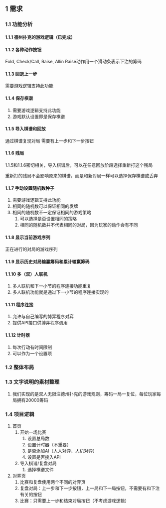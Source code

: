 ## 1 需求
### 1.1 功能分析
#### 1.1.1 德州扑克的游戏逻辑（已完成）

#### 1.1.2 各种动作按钮
Fold, Check/Call, Raise, Allin
Raise动作用一个滑动条表示下注的筹码

#### 1.1.3 回退上一步
需要游戏逻辑支持此功能

#### 1.1.4 保存棋谱
1. 需要游戏逻辑支持此功能
2. 游戏默认设置即是保存棋谱

#### 1.1.5 导入棋谱和回放
通过棋谱复现对局
需要有上一步和下一步按钮

#### 1.1.6 残局
1.1.5和1.1.6密切相关，导入棋谱后，可以在任意回放阶段选择重新打这个残局

重新打的残局不会影响原来的棋谱，而是和新对局一样可以选择保存棋谱或丢弃

#### 1.1.7 手动设置随机数种子
1. 需要游戏逻辑支持此功能
2. 相同的随机数可以保证相同的发牌
3. 相同的随机数不一定保证相同的游戏策略
    1. 可以选择是否设置相同的策略
    2. 相同的随机数并不代表相同的对局，因为玩家的动作会有不同

#### 1.1.8 显示当前游戏序列
正在进行的对局的游戏序列

#### 1.1.9 显示历史对局输赢筹码和累计输赢筹码

#### 1.1.10 多（双）人联机
1. 多人联机和下一小节的程序连接功能重复 
2. 多人联机功能就是通过下一小节的程序连接实现的

#### 1.1.11 程序连接
1. 允许与自己编写的博弈程序对弈
2. 提供API接口供博弈程序调用

#### 1.1.12 计时器
1. 每次行动有时间限制
2. 可以作为一个设置项
### 1.2 整体布局

### 1.3 文字说明的素材整理
1. 我们实现的是双人无限注德州扑克的游戏规则，筹码一局一复位，每位玩家每局拥有20000筹码

### 1.4 项目逻辑

1. 首页
   1. 开始一场比赛
      1. 设置总局数
      2. 设置计时器（不重要）
      3. 是否添加AI（人人对弈、人机对弈）
      4. 设置是否接入API
   2. 导入棋谱/复盘对局
      1. 选择棋谱文件
2. 对弈页
   1. 比赛和复盘使用两个不同的对弈页
   2. 复盘对局：上一步和下一步按钮，上一局和下一局按钮，不需要有和下注有关的按钮
   3. 比赛：只需要上一步和结束对局按钮（不考虑游戏逻辑）